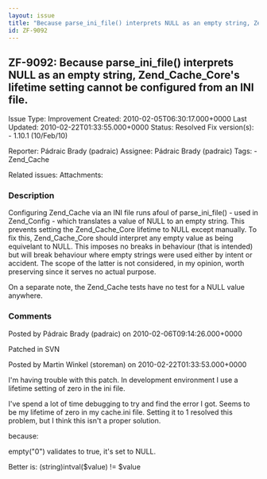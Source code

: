```yaml
---
layout: issue
title: "Because parse_ini_file() interprets NULL as an empty string, Zend_Cache_Core's lifetime setting cannot be configured from an INI file."
id: ZF-9092
---
```


ZF-9092: Because parse\_ini\_file() interprets NULL as an empty string, Zend\_Cache\_Core's lifetime setting cannot be configured from an INI file.
---------------------------------------------------------------------------------------------------------------------------------------------------

 Issue Type: Improvement Created: 2010-02-05T06:30:17.000+0000 Last Updated: 2010-02-22T01:33:55.000+0000 Status: Resolved Fix version(s): - 1.10.1 (10/Feb/10)
 
 Reporter:  Pádraic Brady (padraic)  Assignee:  Pádraic Brady (padraic)  Tags: - Zend\_Cache
 
 Related issues: 
 Attachments: 
### Description

Configuring Zend\_Cache via an INI file runs afoul of parse\_ini\_file() - used in Zend\_Config - which translates a value of NULL to an empty string. This prevents setting the Zend\_Cache\_Core lifetime to NULL except manually. To fix this, Zend\_Cache\_Core should interpret any empty value as being equivelant to NULL. This imposes no breaks in behaviour (that is intended) but will break behaviour where empty strings were used either by intent or accident. The scope of the latter is not considered, in my opinion, worth preserving since it serves no actual purpose.

On a separate note, the Zend\_Cache tests have no test for a NULL value anywhere.

 

 

### Comments

Posted by Pádraic Brady (padraic) on 2010-02-06T09:14:26.000+0000

Patched in SVN

 

 

Posted by Martin Winkel (storeman) on 2010-02-22T01:33:53.000+0000

I'm having trouble with this patch. In development environment I use a lifetime setting of zero in the ini file.

I've spend a lot of time debugging to try and find the error I got. Seems to be my lifetime of zero in my cache.ini file. Setting it to 1 resolved this problem, but I think this isn't a proper solution.

because:

empty("0") validates to true, it's set to NULL.

Better is: (string)intval($value) != $value

 

 